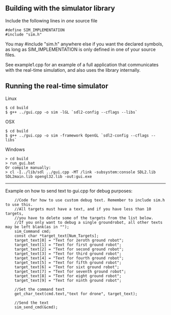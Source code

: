 Building with the simulator library
-----------------------------------
Include the following lines in *one* source file

    #define SIM_IMPLEMENTATION
    #include "sim.h"

You may #include "sim.h" anywhere else if you want the declared symbols, as long as SIM_IMPLEMENTATION is only defined in one of your source files.

See example1.cpp for an example of a full application that communicates with the real-time simulation, and also uses the library internally.

Running the real-time simulator
-------------------------------
Linux

    $ cd build
    $ g++ ../gui.cpp -o sim -lGL `sdl2-config --cflags --libs`

OSX

    $ cd build
    $ g++ ../gui.cpp -o sim -framework OpenGL `sdl2-config --cflags --libs`

Windows

    > cd build
    > run_gui.bat
    Or compile manually:
    > cl -I../lib/sdl ../gui.cpp -MT /link -subsystem:console SDL2.lib SDL2main.lib opengl32.lib -out:gui.exe

---------------------------------------------------------------------------------------------

Example on how to send text to gui.cpp for debug purposes:

        //Code for how to use custom debug text. Remember to include sim.h to use this.
        //All targets must have a text, and if you have less than 10 targets,
        //you have to delete some of the targets from the list below.
        //If you only want to debug a single groundrobot, all other texts may be left blank(as in "");
        sim_Command cmd;
        const char *target_text[Num_Targets];
        target_text[0] = "Text for zeroth ground robot";
        target_text[1] = "Text for first ground robot";
        target_text[2] = "Text for second ground robot";
        target_text[3] = "Text for third ground robot";
        target_text[4] = "Text for fourth ground robot";
        target_text[5] = "Text for fifth ground robot";
        target_text[6] = "Text for sixt ground robot";
        target_text[7] = "Text for seventh ground robot";
        target_text[8] = "Text for eight ground robot";
        target_text[9] = "Text for ninth ground robot";

        //Set the command text
        get_char_text(cmd.text,"text for drone", target_text);

        //Send the text
        sim_send_cmd(&cmd);
